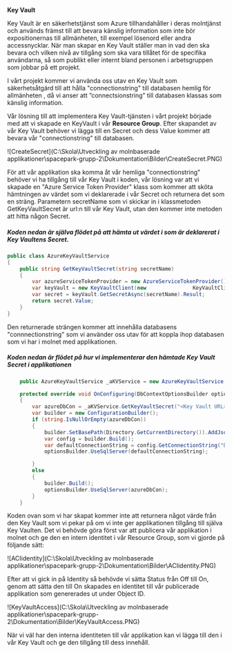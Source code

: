 **Key Vault**

Key Vault är en säkerhetstjänst som Azure tillhandahåller i deras molntjänst och används främst till att bevara känslig information som inte bör expositionernas till allmänheten, till exempel lösenord eller andra accessnycklar. När man skapar en Key Vault ställer man in vad den ska bevara och vilken nivå av tillgång som ska vara tillåtet för de specifika användarna, så som publikt eller internt bland personen i arbetsgruppen som jobbar på ett projekt.

I vårt projekt kommer vi använda oss utav en Key Vault som säkerhetsåtgärd till att hålla "connectionstring" till databasen hemlig för allmänheten , då vi anser att ”connectsionstring” till databasen klassas som känslig information.

Vår lösning till att implementera Key Vault-tjänsten i vårt projekt började med att vi skapade en KeyVault i vår **Resource Group**. Efter skapandet av vår Key Vault behöver vi lägga till en Secret och dess Value kommer att bevara vår "connectionstring" till databasen.

![CreateSecret](C:\Skola\Utveckling av molnbaserade applikationer\spacepark-grupp-2\Dokumentation\Bilder\CreateSecret.PNG) 

För att vår applikation ska komma åt vår hemliga "connectionstring" behöver vi ha tillgång till vår Key Vault i koden, vår lösning var att vi skapade en "Azure Service Token Provider" klass som kommer att sköta hämtningen av värdet som vi deklarerade i vår Secret och returnera det som en sträng. Parametern secretName som vi skickar in i klassmetoden GetKeyVaultSecret är url:n till vår Key Vault, utan den kommer inte metoden att hitta någon Secret.

##### Koden nedan är själva flödet på att hämta ut värdet i som är deklarerat i Key Vaultens Secret.

```c#
public class AzureKeyVaultService
{
    public string GetKeyVaultSecret(string secretName)
    {
        var azureServiceTokenProvider = new AzureServiceTokenProvider();
        var keyVault = new KeyVaultClient(new 				KeyVaultClient.AuthenticationCallback(azureServiceTokenProvider.KeyVaultTokenCallback));
        var secret = keyVault.GetSecretAsync(secretName).Result;
        return secret.Value;
    }
}
```
Den returnerade strängen kommer att innehålla databasens "connnectionstring" som vi använder oss utav för att koppla ihop databasen som vi har i molnet med applikationen.

##### Koden nedan är flödet på hur vi implementerar den hämtade Key Vault Secret i applikationen

```c#
    public AzureKeyVaultService _aKVService = new AzureKeyVaultService();

    protected override void OnConfiguring(DbContextOptionsBuilder optionsBuilder)
    {
        var azureDbCon = _aKVService.GetKeyVaultSecret("<Key Vault URL>");
        var builder = new ConfigurationBuilder();
        if (string.IsNullOrEmpty(azureDbCon))
        {
            builder.SetBasePath(Directory.GetCurrentDirectory()).AddJsonFile("appsettings.json");
            var config = builder.Build();
            var defaultConnectionString = config.GetConnectionString("DefaultConnection");
            optionsBuilder.UseSqlServer(defaultConnectionString);

        }
        else
        {
            builder.Build();
            optionsBuilder.UseSqlServer(azureDbCon);
        }
    }
```


Koden ovan som vi har skapat kommer inte att returnera något värde från den Key Vault som vi pekar på om vi inte ger applikationen tillgång till själva Key Vaulten. Det vi behövde göra först var att publicera vår applikation i molnet och ge den en intern identitet i vår Resource Group, som vi gjorde på följande sätt: 

![ACIidentity](C:\Skola\Utveckling av molnbaserade applikationer\spacepark-grupp-2\Dokumentation\Bilder\ACIidentity.PNG) 



Efter att vi gick in på Identity så behövde vi sätta Status från Off till On, genom att sätta den till On skapades en identitet till vår publicerade applikation som genererades ut under Object ID. 



![KeyVaultAccess](C:\Skola\Utveckling av molnbaserade applikationer\spacepark-grupp-2\Dokumentation\Bilder\KeyVaultAccess.PNG) 

När vi väl har den interna identiteten till vår applikation kan vi lägga till den i vår Key Vault och ge den tillgång till dess innehåll.